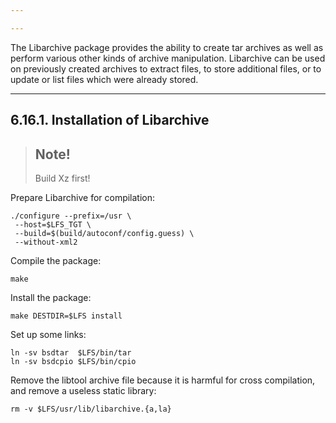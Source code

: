 ```yaml
---

---
```

The Libarchive package provides the ability to create tar archives as well as perform various other kinds of archive manipulation. Libarchive can be used on previously created archives to extract files, to store additional files, or to update or list files which were already stored.

---
## 6.16.1. Installation of Libarchive

> ## Note!
> 
> Build Xz first!

Prepare Libarchive for compilation:

```shell
./configure --prefix=/usr \
 --host=$LFS_TGT \
 --build=$(build/autoconf/config.guess) \
 --without-xml2
```

Compile the package:

```shell
make
```

Install the package:

```shell
make DESTDIR=$LFS install
```

Set up some links:

```shell
ln -sv bsdtar  $LFS/bin/tar
ln -sv bsdcpio $LFS/bin/cpio
```

Remove the libtool archive file because it is harmful for cross compilation, and remove a useless static library:

```shell
rm -v $LFS/usr/lib/libarchive.{a,la}
```

